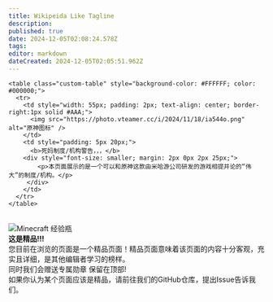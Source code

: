 ```yaml
---
title: Wikipeida Like Tagline
description: 
published: true
date: 2024-12-05T02:08:24.578Z
tags: 
editor: markdown
dateCreated: 2024-12-05T02:05:51.962Z
---
```


```
<table class="custom-table" style="background-color: #FFFFFF; color: #000000;">
  <tr>
    <td style="width: 55px; padding: 2px; text-align: center; border-right:1px solid #AAA;">
      <img src="https://photo.vteamer.cc/i/2024/11/18/ia544o.png" alt="原神图标" />
    </td>
    <td style="padding: 5px 20px;">
      <b>死妈制度/机构警告，，，</b>
    <div style="font-size: smaller; margin: 2px 0px 2px 25px;">
        <p>本页面展示的是一个可以和原神这款由米哈游公司研发的游戏相提并论的“伟大”的制度/机构。</p>
     </div>
    </td>
  </tr>
</table>
```


<br>
<div class="highlight-box">
<img src="https://photo.vteamer.cc/i/2024/12/02/hahf0h.png" alt="Minecraft 经验瓶" class="icon"> <!-- Minecraft 经验瓶图标 -->    <div class="content">
        <strong>这是精品!!!</strong><br>
        您目前在浏览的页面是一个精品页面！精品页面意味着该页面的内容十分客观，充实且详细，是其他编辑者学习的榜样。
<br>
同时我们会赠送专属勋章 保留在顶部!<br>
如果你认为某个页面应该是精品，请前往我们的GitHub仓库，提出Issue告诉我们。<br>
    </div>
</div>